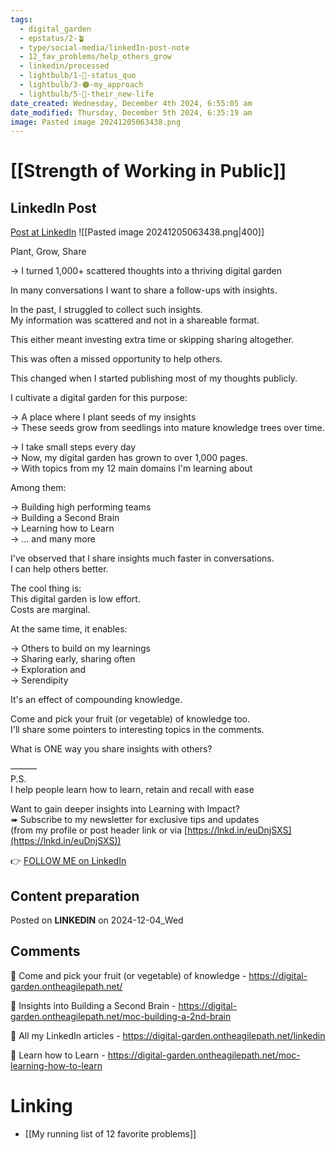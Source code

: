 ```yaml
---
tags:
  - digital_garden
  - epstatus/2-🪴
  - type/social-media/linkedIn-post-note
  - 12_fav_problems/help_others_grow
  - linkedin/processed
  - lightbulb/1-🔴-status_quo
  - lightbulb/3-🟠-my_approach
  - lightbulb/5-🔵-their_new-life
date_created: Wednesday, December 4th 2024, 6:55:05 am
date_modified: Thursday, December 5th 2024, 6:35:19 am
image: Pasted image 20241205063438.png
---
```

# [[Strength of Working in Public]]
## LinkedIn Post
[Post at LinkedIn](https://www.linkedin.com/posts/sebastiankamilli_plant-grow-share-i-turned-1000-scattered-activity-7269968715805290497-QPpk?utm_source=share&utm_medium=member_desktop)
![[Pasted image 20241205063438.png|400]]  

Plant, Grow, Share  
  
→ I turned 1,000+ scattered thoughts into a thriving digital garden  
  
In many conversations I want to share a follow-ups with insights.  
  
In the past, I struggled to collect such insights.  
My information was scattered and not in a shareable format.  
  
This either meant investing extra time or skipping sharing altogether.  
  
This was often a missed opportunity to help others.  
  
This changed when I started publishing most of my thoughts publicly.  
  
I cultivate a digital garden for this purpose:  
  
→ A place where I plant seeds of my insights  
→ These seeds grow from seedlings into mature knowledge trees over time.  

→ I take small steps every day  
→ Now, my digital garden has grown to over 1,000 pages.  
→ With topics from my 12 main domains I'm learning about  
  
Among them:  
  
→ Building high performing teams  
→ Building a Second Brain  
→ Learning how to Learn  
→ ... and many more  

I've observed that I share insights much faster in conversations.  
I can help others better.  
  
The cool thing is:  
This digital garden is low effort.  
Costs are marginal.  
  
At the same time, it enables:  
  
→ Others to build on my learnings  
→ Sharing early, sharing often  
→ Exploration and  
→ Serendipity  
  
It's an effect of compounding knowledge.  
  
Come and pick your fruit (or vegetable) of knowledge too.  
I'll share some pointers to interesting topics in the comments.  
  
What is ONE way you share insights with others?  
  
———  
P.S.  
I help people learn how to learn, retain and recall with ease  
  
Want to gain deeper insights into Learning with Impact?  
➠ Subscribe to my newsletter for exclusive tips and updates  
(from my profile or post header link or via [https://lnkd.in/euDnjSXS](https://lnkd.in/euDnjSXS))

👉 [FOLLOW ME on LinkedIn](https://www.linkedin.com/comm/mynetwork/discovery-see-all?usecase=PEOPLE_FOLLOWS&followMember=sebastiankamilli)

## Content preparation

Posted on **LINKEDIN** on 2024-12-04_Wed

## Comments

🌱 Come and pick your fruit (or vegetable) of knowledge - https://digital-garden.ontheagilepath.net/

🌱 Insights into Building a Second Brain - https://digital-garden.ontheagilepath.net/moc-building-a-2nd-brain

🌱 All my LinkedIn articles - https://digital-garden.ontheagilepath.net/linkedin

🌱 Learn how to Learn - https://digital-garden.ontheagilepath.net/moc-learning-how-to-learn

# Linking
+ [[My running list of 12 favorite problems]]